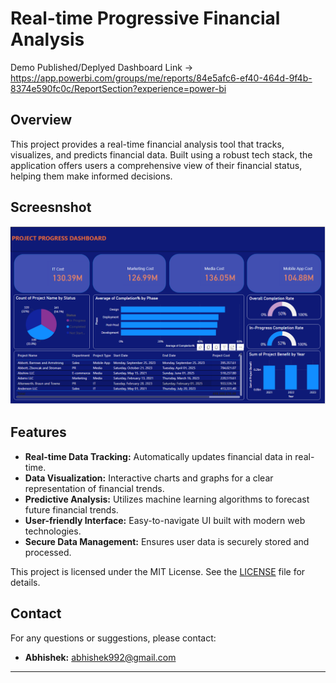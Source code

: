 # Real-time Progressive Financial Analysis

Demo Published/Deplyed Dashboard Link -> https://app.powerbi.com/groups/me/reports/84e5afc6-ef40-464d-9f4b-8374e590fc0c/ReportSection?experience=power-bi

## Overview

This project provides a real-time financial analysis tool that tracks, visualizes, and predicts financial data. Built using a robust tech stack, the application offers users a comprehensive view of their financial status, helping them make informed decisions.

## Screesnshot

![Alt text](Sales_BI.PNG "Optional title")

## Features

- **Real-time Data Tracking:** Automatically updates financial data in real-time.
- **Data Visualization:** Interactive charts and graphs for a clear representation of financial trends.
- **Predictive Analysis:** Utilizes machine learning algorithms to forecast future financial trends.
- **User-friendly Interface:** Easy-to-navigate UI built with modern web technologies.
- **Secure Data Management:** Ensures user data is securely stored and processed.

This project is licensed under the MIT License. See the [LICENSE](LICENSE) file for details.

## Contact

For any questions or suggestions, please contact:
- **Abhishek:** [abhishek992@gmail.com](mailto:abhishek992@gmail.com)

---
